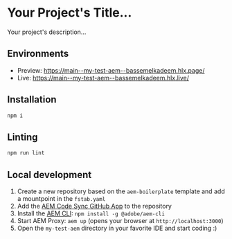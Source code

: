 # Your Project's Title...
Your project's description...

## Environments
- Preview: https://main--my-test-aem--bassemelkadeem.hlx.page/
- Live: https://main--my-test-aem--bassemelkadeem.hlx.live/

## Installation

```sh
npm i
```

## Linting

```sh
npm run lint
```

## Local development

1. Create a new repository based on the `aem-boilerplate` template and add a mountpoint in the `fstab.yaml`
1. Add the [AEM Code Sync GitHub App](https://github.com/apps/aem-code-sync) to the repository
1. Install the [AEM CLI](https://github.com/adobe/helix-cli): `npm install -g @adobe/aem-cli`
1. Start AEM Proxy: `aem up` (opens your browser at `http://localhost:3000`)
1. Open the `my-test-aem` directory in your favorite IDE and start coding :)
